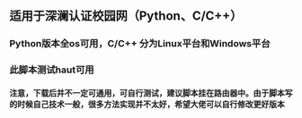 ## 适用于深澜认证校园网（Python、C/C++）
### Python版本全os可用，C/C++ 分为Linux平台和Windows平台
### 此脚本测试haut可用
#### 注意，下载后并不一定可通用，可自行测试，建议脚本挂在路由器中。由于脚本写的时候自己技术一般，很多方法实现并不太好，希望大佬可以自行修改更好版本
